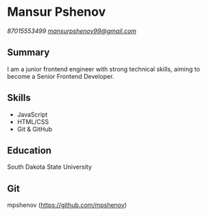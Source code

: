# Mansur Pshenov
*87015553499 mansurpshenov99@gmail.com*

## Summary
I am a junior frontend engineer with strong technical skills, aiming to become a Senior Frontend Developer.

## Skills
- JavaScript
- HTML/CSS
- Git & GitHub

## Education
South Dakota State University

## Git
mpshenov (https://github.com/mpshenov)